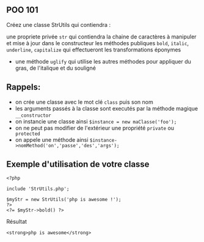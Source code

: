 POO 101
---

Créez une classe StrUtils qui contiendra :

une propriete privée `str` qui contiendra la chaine de caractères à manipuler et mise à jour dans le constructeur
 les méthodes publiques `bold`, `italic`, `underline`, `capitalize` qui effectueront les transformations éponymes
- une méthode `uglify` qui utilise les autres méthodes pour appliquer du gras, de l'italique et du souligné


Rappels:
---

- on crée une classe avec le mot clé `class` puis son nom
- les arguments passés à la classe sont executés par la méthode magique `__constructor`
- on instancie une classe ainsi `$instance = new maClasse('foo');`
- on ne peut pas modifier de l'extérieur une propriété `private` ou ` protected`
- on appele une méthode ainsi `$instance->nomMethod('on','passe','des','args');`

Exemple d'utilisation de votre classe
---

```
<?php

include 'StrUtils.php';

$myStr = new StrUtils('php is awesome !');
?>
<?= $myStr->bold() ?>
```
Résultat
```
<strong>php is awesome</strong>
```
